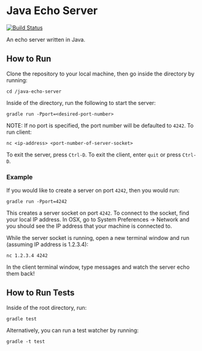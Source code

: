 # Java Echo Server
[![Build Status](https://travis-ci.org/junehoe/java-echo-server.svg?branch=walking-skeleton)](https://travis-ci.org/junehoe/java-echo-server)

An echo server written in Java.
## How to Run
Clone the repository to your local machine, then go inside the directory by running:
```
cd /java-echo-server
```
Inside of the directory, run the following to start the server:
```
gradle run -Pport=<desired-port-number>
```
NOTE: If no port is specified, the port number will be defaulted to `4242`.
To run client:
```
nc <ip-address> <port-number-of-server-socket>
```
To exit the server, press `Ctrl-D`.
To exit the client, enter `quit` or press `Ctrl-D`.
### Example
If you would like to create a server on port `4242`, then you would run:
```
gradle run -Pport=4242
```
This creates a server socket on port `4242`. To connect to the socket, find your local IP address. In OSX, go to System Preferences -> Network and you should see the IP address that your machine is connected to.

While the server socket is running, open a new terminal window and run (assuming IP address is 1.2.3.4):
```
nc 1.2.3.4 4242
```
In the client terminal window, type messages and watch the server echo them back!
## How to Run Tests
Inside of the root directory, run:
```
gradle test
```
Alternatively, you can run a test watcher by running:
```
gradle -t test
```
